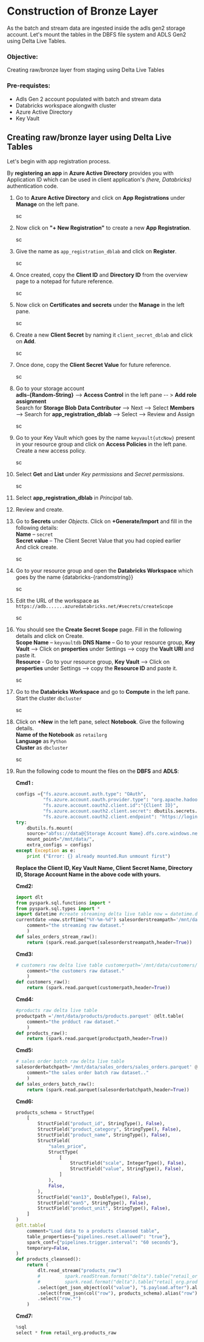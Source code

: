 # Construction of Bronze Layer

As the batch and stream data are ingested inside the adls gen2 storage account. Let's mount the tables in the DBFS file system and ADLS Gen2 using Delta Live Tables.

### Objective:
Creating raw/bronze layer from staging using Delta Live Tables

### Pre-requistes:
* Adls Gen 2 account populated with batch and stream data
* Databricks workspace alongwith cluster
* Azure Active Directory
* Key Vault

## Creating raw/bronze layer using Delta Live Tables

Let's begin with app registration process.

By **registering an app** in **Azure Active Directory** provides you with Application ID which can be used in client application's *(here, Databricks)* 
authentication code. 

1.	Go to **Azure Active Directory** and click on **App Registrations** under **Manage** on the left pane.

    sc

3.	Now click on **"+ New Registration"** to create a new **App Registration**.

    sc

5.	Give the name as ``app_registration_dblab`` and click on **Register**.

    sc

7.	Once created, copy the **Client ID** and **Directory ID** from the overview page to a notepad for future reference.

    sc

9.	Now click on **Certificates and secrets** under the **Manage** in the left pane.

    sc

11.	Create a new **Client Secret** by naming it ``client_secret_dblab`` and click on **Add**.

    sc

15.	Once done, copy the **Client Secret Value** for future reference.

    sc
    
17.	  Go to your storage account  
      **adls-{Random-String}** --> **Access Control** in the left pane -- > **Add role assignment**  
      Search for **Storage Blob Data Contributor** --> Next --> Select **Members** --> Search for **app_registration_dblab** --> Select --> Review and Assign

      sc
    
19.	Go to your Key Vault which goes by the name ``keyvault{utcNow}`` present in your resource group and click on **Access Policies** in the left pane.
    Create a new access policy.

    sc
    
20. Select **Get** and **List** under *Key permissions* and *Secret permissions*.
    
    sc
    
21. Select **app_registration_dblab** in *Principal* tab.
22. Review and create.
23.	  Go to **Secrets** under *Objects*. Click on **+Generate/Import** and fill in the following details:  
      **Name** – ``secret``  
      **Secret value** – The Client Secret Value that you had copied earlier  
      And click create.

      sc
    
11.	Go to your resource group and open the **Databricks Workspace** which goes by the name {databricks-{randomstring}}

    sc
    
13.	Edit the URL of the workspace as ``https://adb.......azuredatabricks.net/#secrets/createScope``

    sc 
    
15.	  You should see the **Create Secret Scope** page. Fill in the following details and click on Create.  
      **Scope Name** – ``keyvaultdb``
      **DNS Name** – Go to your resource group, **Key Vault** --> Click on **properties** under Settings --> copy the **Vault URI** and paste it.  
      **Resource** -  Go to your resource group, **Key Vault** --> Click on **properties** under Settings --> copy the **Resource ID** and paste it.  

      sc
    
14.	Go to the **Databricks Workspace** and go to **Compute** in the left pane. Start the cluster ``dbcluster``

    sc
   
16.	  Click on **+New** in the left pane, select **Notebook**. Give the following details.  
  	  **Name of the Notebook** as ``retailorg``  
      **Language** as ``Python``  
      **Cluster** as ``dbcluster``

      sc
    
18.	Run the following code to mount the files on the **DBFS** and **ADLS**:

    **Cmd1 :**
    ```python
    configs ={"fs.azure.account.auth.type": "OAuth",
              "fs.azure.account.oauth.provider.type": "org.apache.hadoop.fs.azurebfs.oauth2.ClientCredsTokenProvider",
              "fs.azure.account.oauth2.client.id":"{Client ID}",
              "fs.azure.account.oauth2.client.secret": dbutils.secrets.get(scope="{keyvault name}",key="{client secret name}"),
              "fs.azure.account.oauth2.client.endpoint": "https://login.microsoftonline.com/{Directory ID}/oauth2/token" }
    try:
        dbutils.fs.mount(
        source="abfss://data@{Storage Account Name}.dfs.core.windows.net/",
        mount_point="/mnt/data/",
        extra_configs = configs)
    except Exception as e:
        print ("Error: {} already mounted.Run unmount first")
    ```

    **Replace the Client ID, Key Vault Name, Client Secret Name, Directory ID, Storage Account Name in the above code with yours.**

    **Cmd2:**
    ```python
    import dlt
    from pyspark.sql.functions import *
    from pyspark.sql.types import *
    import datetime #create streaming delta live table now = datetime.datetime.now()
    currentdate =now.strftime("%Y-%m-%d") salesorderstreampath='/mnt/data/'+currentdate+'/' @dlt.table(
        comment="the streaming raw dataset."
        )
    def sales_orders_stream_raw():
        return (spark.read.parquet(salesorderstreampath,header=True))
    ```

    **Cmd3:**
    ```python
    # customers raw delta live table customerpath='/mnt/data/customers/customers.parquet' @dlt.table(
        comment="the customers raw dataset."
        )
    def customers_raw():
        return (spark.read.parquet(customerpath,header=True))
    ```

    **Cmd4:**
    ```python
    #products raw delta live table
    productpath ='/mnt/data/products/products.parquet' @dlt.table(
        comment="the prdduct raw dataset."
        )
    def products_raw():
        return (spark.read.parquet(productpath,header=True))
    ```

    **Cmd5:**
    ```python
    # sales order batch raw delta live table
    salesorderbatchpath='/mnt/data/sales_orders/sales_orders.parquet' @dlt.table(
        comment="the sales order batch raw dataset.."
        )
    def sales_orders_batch_raw():
        return (spark.read.parquet(salesorderbatchpath,header=True))
    ```

    **Cmd6:**
    ```python
    products_schema = StructType(
        [
            StructField("product_id", StringType(), False),
            StructField("product_category", StringType(), False),
            StructField("product_name", StringType(), False),
            StructField(
                "sales_price",
                StructType(
                    [
                        StructField("scale", IntegerType(), False),
                        StructField("value", StringType(), False),
                    ]
                ),
                False,
            ),
            StructField("ean13", DoubleType(), False),
            StructField("ean5", StringType(), False),
            StructField("product_unit", StringType(), False),
        ]
    ) 
    @dlt.table(
        comment="Load data to a products cleansed table",
        table_properties={"pipelines.reset.allowed": "true"},
        spark_conf={"pipelines.trigger.interval": "60 seconds"},
        temporary=False,
    )
    def products_cleansed():
        return (
            dlt.read_stream("products_raw")
            #         spark.readStream.format("delta").table("retail_org.products_raw")
            #         spark.read.format("delta").table("retail_org.products_raw")
            .select(get_json_object(col("value"), "$.payload.after").alias("row"))
            .select(from_json(col("row"), products_schema).alias("row"))
            .select("row.*")
        )
    ```

    **Cmd7:**
    ```python
    %sql
    select * from retail_org.products_raw
    ```
